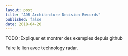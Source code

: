 ```yaml
---
layout: post
title: "ADR Architecture Decision Records"
published: false
date: 2018-04-20
---
```


TODO :Expliquer et montrer des exemples depuis github

Faire le lien avec technology radar.